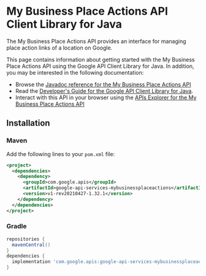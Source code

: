 # My Business Place Actions API Client Library for Java

The My Business Place Actions API provides an interface for managing place action links of a location on Google.

This page contains information about getting started with the My Business Place Actions API
using the Google API Client Library for Java. In addition, you may be interested
in the following documentation:

* Browse the [Javadoc reference for the My Business Place Actions API][javadoc]
* Read the [Developer's Guide for the Google API Client Library for Java][google-api-client].
* Interact with this API in your browser using the [APIs Explorer for the My Business Place Actions API][api-explorer]

## Installation

### Maven

Add the following lines to your `pom.xml` file:

```xml
<project>
  <dependencies>
    <dependency>
      <groupId>com.google.apis</groupId>
      <artifactId>google-api-services-mybusinessplaceactions</artifactId>
      <version>v1-rev20210427-1.32.1</version>
    </dependency>
  </dependencies>
</project>
```

### Gradle

```gradle
repositories {
  mavenCentral()
}
dependencies {
  implementation 'com.google.apis:google-api-services-mybusinessplaceactions:v1-rev20210427-1.32.1'
}
```

[javadoc]: https://googleapis.dev/java/google-api-services-mybusinessplaceactions/latest/index.html
[google-api-client]: https://github.com/googleapis/google-api-java-client/
[api-explorer]: https://developers.google.com/apis-explorer/#p/mybusinessplaceactions/v1/
